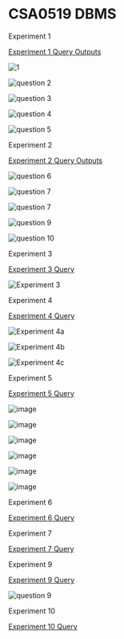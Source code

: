 # CSA0519 DBMS
Experiment 1

[Experiment 1 Query Outputs](https://github.com/Sarabeshwaran/CSA0519/blob/main/Experiment%201)

![1](https://user-images.githubusercontent.com/113020922/191171013-481f23d2-b676-40d4-978d-69a38ff22932.JPG)

![question 2](https://user-images.githubusercontent.com/113020922/191171342-60d58ae2-c59a-46dc-8d8f-c653167d6096.JPG)

![question 3](https://user-images.githubusercontent.com/113020922/191171593-8c69706b-ba5f-4bc8-95e9-9f707d03273d.JPG)

![question 4](https://user-images.githubusercontent.com/113020922/191171811-f9ff215d-e66f-4dbf-992e-66d2d2ee3a6c.JPG)

![question 5](https://user-images.githubusercontent.com/113020922/191172163-02c2b789-597c-49e4-b662-358bd86a167b.JPG)

Experiment 2 

[Experiment 2 Query Outputs](https://github.com/Sarabeshwaran/CSA0519/blob/main/Experiment%202)

![question 6](https://user-images.githubusercontent.com/113020922/191196950-6fac4831-80b6-4782-989d-39425bdbea2c.JPG)

![question 7](https://user-images.githubusercontent.com/113020922/191197567-9651021a-deb4-4973-9a5b-bd03a8790299.JPG)

![question 7](https://user-images.githubusercontent.com/113020922/191197567-9651021a-deb4-4973-9a5b-bd03a8790299.JPG)

![question 9](https://user-images.githubusercontent.com/113020922/191210027-578c907e-75f8-4f7f-b3df-cace917ca988.JPG)

![question 10](https://user-images.githubusercontent.com/113020922/191210813-2f7df998-be48-4073-8f3a-b48fbf813c5f.JPG)


Experiment 3 

[Experiment 3 Query](https://github.com/Sarabeshwaran/CSA0519/blob/main/Experiment%203)

![Experiment 3](https://user-images.githubusercontent.com/113020922/191221215-5767866f-230e-4b3c-98ba-858bb9019732.JPG)




Experiment 4 

[Experiment 4 Query](https://github.com/Sarabeshwaran/CSA0519/blob/main/Experiment%204)

![Experiment 4a](https://user-images.githubusercontent.com/113020922/191288614-61fbd1b4-6fac-497f-8f85-28938141946c.JPG)

![Experiment 4b](https://user-images.githubusercontent.com/113020922/191288739-89547760-2057-4972-afa1-267d380672fd.JPG)

![Experiment 4c](https://user-images.githubusercontent.com/113020922/191292750-1ede2b91-adc2-4834-bddf-374be369c0e7.JPG)


Experiment 5 

[Experiment 5 Query](https://github.com/Sarabeshwaran/CSA0519/blob/main/Experiment%205)

![image](https://user-images.githubusercontent.com/113020922/191321058-a167eab8-5777-4b6c-bfc1-3f8956740086.png)

![image](https://user-images.githubusercontent.com/113020922/191321131-1af9ce19-8f95-4631-9f13-ce905dfcd5a2.png)

![image](https://user-images.githubusercontent.com/113020922/191321195-516b899d-425c-4f19-8ad1-25b0aeaf6849.png)

![image](https://user-images.githubusercontent.com/113020922/191321254-7c3bc486-58f5-40ab-b0d9-cb1d12282a6e.png)

![image](https://user-images.githubusercontent.com/113020922/191321366-1dd80cb3-10ea-4bf6-b2db-29f57f41a807.png)

![image](https://user-images.githubusercontent.com/113020922/191321522-7252cef6-ab8d-4596-b285-41dc83f5f3c8.png)


Experiment 6 

[Experiment 6 Query](https://github.com/Sarabeshwaran/CSA0519/blob/main/Experiment%206)



Experiment 7 

[Experiment 7 Query](https://github.com/Sarabeshwaran/CSA0519/blob/main/Experiment%207)



Experiment 9

[Experiment 9 Query](https://github.com/Sarabeshwaran/CSA0519/blob/main/Experiment%209)

![question 9](https://user-images.githubusercontent.com/113020922/191210027-578c907e-75f8-4f7f-b3df-cace917ca988.JPG)

Experiment 10

[Experiment 10 Query](https://github.com/Sarabeshwaran/CSA0519/blob/main/Experiment%2010)


